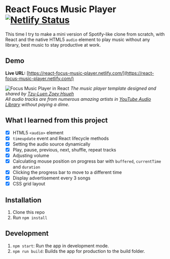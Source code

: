 # React Foucs Music Player [![Netlify Status](https://api.netlify.com/api/v1/badges/d4010957-09fe-435a-91aa-69e8caa0d325/deploy-status)](https://app.netlify.com/sites/react-focus-music-player/deploys)

This time I try to make a mini version of Spotify-like clone from scratch, with React and the native HTML5 `audio` element to play music without any library, best music to stay productive at work.

## Demo

**Live URL:** [https://react-focus-music-player.netlify.com/](https://react-focus-music-player.netlify.com/)

![Focus Music Player in React](https://res.cloudinary.com/pamcy/image/upload/v1565596943/coding/react-focus-music-player.png)
_The music player template designed and shared by [Tzu-Luen Zoey Hsueh](https://xd.adobe.com/spec/3d70480e-1af2-4dcc-64d2-26f24c5b72f9-4b41/grid/)_<br>
_All audio tracks are from numerous amazing artists in [YouTube Audio Library](https://www.youtube.com/audiolibrary/music/?nv=1) without paying a dime._

## What I learned from this project

- [x] HTML5 `<audio>` element
- [x] `timeupdate` event and React lifecycle methods
- [x] Setting the audio source dynamically
- [x] Play, pause, previous, next, shuffle, repeat tracks
- [x] Adjusting volume
- [x] Calculating mouse position on progress bar with `buffered`, `currentTime` and `duration`
- [x] Clicking the progress bar to move to a different time
- [x] Display advertisement every 3 songs
- [x] CSS grid layout

## Installation

1. Clone this repo
2. Run `npm install`

## Development

1. `npm start`: Run the app in development mode.
2. `npm run build`: Builds the app for production to the build folder.
